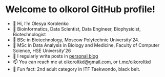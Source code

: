 # **Welcome to olkorol GitHub profile!** 


- 👋 Hi, I’m Olesya Korolenko
- 👀 Bioinformatics, Data Scientist, Data Engineer, Biophysicist, Biotechnologist
- 🌱 BSc in Biotechnology, Moscow Polytechnic University'24.
- 🧬 MSc in Data Analysis in Biology and Medicine, Faculty of Computer Science, HSE University'26
- 📝 I regularly write posts in [personal blog](https://t.me/olkorolenko)
- 📫 You can reach me at olkoroltkd@gmail.com, or [t.me/olkoroltkd](https://t.me/olkoroltkd)
- 🥋 Fun fact: 2nd adult category in ITF Taekwondo, black belt.



<!---
olkorol/olkorol is a ✨ special ✨ repository because its `README.md` (this file) appears on your GitHub profile.
You can click the Preview link to take a look at your changes.
--->
